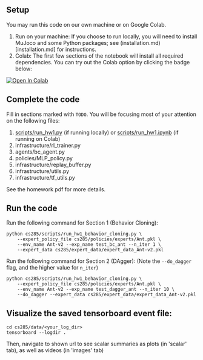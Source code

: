 ## Setup

You may run this code on our own machine or on Google Colab. 

1. Run on your machine: If you choose to run locally, you will need to install MuJoco and some Python packages; see (installation.md)[installation.md] for instructions.
2. Colab: The first few sections of the notebook will install all required dependencies. You can try out the Colab option by clicking the badge below:

[![Open In Colab](https://colab.research.google.com/assets/colab-badge.svg)](https://colab.research.google.com/github/jannerm/homework_fall2020/blob/master/hw1/cs285/scripts/run_hw1.ipynb)

## Complete the code

Fill in sections marked with `TODO`. You will be focusing most of your attention on the following files:
1. [scripts/run_hw1.py](cs285/scripts/run_hw1.py) (if running locally) or [scripts/run_hw1.ipynb](cs285/scripts/run_hw1.ipynb) (if running on Colab)
2. infrastructure/rl_trainer.py
3. agents/bc_agent.py
4. policies/MLP_policy.py
5. infrastructure/replay_buffer.py
6. infrastructure/utils.py
7. infrastructure/tf_utils.py

See the homework pdf for more details.

## Run the code

Run the following command for Section 1 (Behavior Cloning):

```
python cs285/scripts/run_hw1_behavior_cloning.py \
	--expert_policy_file cs285/policies/experts/Ant.pkl \
	--env_name Ant-v2 --exp_name test_bc_ant --n_iter 1 \
	--expert_data cs285/expert_data/expert_data_Ant-v2.pkl
```

Run the following command for Section 2 (DAgger):
(Note the `--do_dagger` flag, and the higher value for `n_iter`)

```
python cs285/scripts/run_hw1_behavior_cloning.py \
	--expert_policy_file cs285/policies/experts/Ant.pkl \
	--env_name Ant-v2 --exp_name test_dagger_ant --n_iter 10 \
	--do_dagger --expert_data cs285/expert_data/expert_data_Ant-v2.pkl
```

## Visualize the saved tensorboard event file:

```
cd cs285/data/<your_log_dir>
tensorboard --logdir .
```

Then, navigate to shown url to see scalar summaries as plots (in 'scalar' tab), as well as videos (in 'images' tab)
